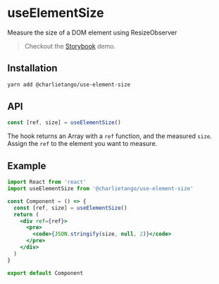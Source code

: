 # useElementSize

Measure the size of a DOM element using ResizeObserver

> Checkout the [Storybook](https://ct-hooks.now.sh/?path=/story/useelementsize--readme) demo.

## Installation

```sh
yarn add @charlietango/use-element-size
```

## API

```js
const [ref, size] = useElementSize()
```

The hook returns an Array with a `ref` function, and the measured `size`.
Assign the `ref` to the element you want to measure.

## Example

```jsx
import React from 'react'
import useElementSize from '@charlietango/use-element-size'

const Component = () => {
  const [ref, size] = useElementSize()
  return (
    <div ref={ref}>
      <pre>
        <code>{JSON.stringify(size, null, 2)}</code>
      </pre>
    </div>
  )
}

export default Component
```
